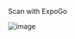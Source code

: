 Scan with ExpoGo


![image](https://github.com/user-attachments/assets/21877ce4-aaf0-4d35-a61b-42c2a58ebad0)

